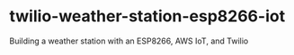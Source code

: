 # twilio-weather-station-esp8266-iot
Building a weather station with an ESP8266, AWS IoT, and Twilio
